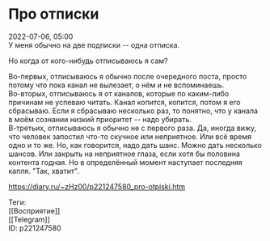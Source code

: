 Про отписки
============

   
 2022-07-06, 05:00   
  У меня обычно на две подписки -- одна отписка.   
   
 Но когда от кого-нибудь отписываюсь я сам?   
   
 Во-первых, отписываюсь я обычно после очередного поста, просто потому что пока канал не вылезает, о нём и не вспоминаешь.   
 Во-вторых, отписываюсь я от каналов, которые по каким-либо причинам не успеваю читать. Канал копится, копится, потом я его сбрасываю. Если я сбрасываю несколько раз, то понятно, что у канала в моём сознании низкий приоритет -- надо убирать.   
 В-третьих, отписываюсь я обычно не с первого раза. Да, иногда вижу, что человек запостил что-то скучное или неприятное. Или всё время одно и то же. Но, как говорится, надо дать шанс. Можно дать несколько шансов. Или закрыть на неприятное глаза, если хотя бы половина контента годная. Но в определённый момент наступает последняя капля. "Так, хватит".   
    
 <https://diary.ru/~zHz00/p221247580_pro-otpiski.htm>   
   
 Теги:   
 [[Восприятие]]   
 [[Telegram]]   
 ID: p221247580